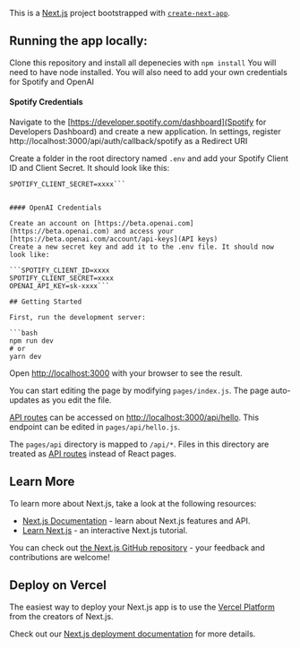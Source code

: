 This is a [Next.js](https://nextjs.org/) project bootstrapped with [`create-next-app`](https://github.com/vercel/next.js/tree/canary/packages/create-next-app).

## Running the app locally:

Clone this repository and install all depenecies with `npm install`
You will need to have node installed. 
You will also need to add your own credentials for Spotify and OpenAI

#### Spotify Credentials

Navigate to the [https://developer.spotify.com/dashboard](Spotify for Developers Dashboard) and create a new application. 
In settings, register http://localhost:3000/api/auth/callback/spotify as a Redirect URI

Create a folder in the root directory named `.env` and add your Spotify Client ID and Client Secret. 
It should look like this:
```SPOTIFY_CLIENT_ID=xxxx
SPOTIFY_CLIENT_SECRET=xxxx```


#### OpenAI Credentials

Create an account on [https://beta.openai.com](https://beta.openai.com) and access your [https://beta.openai.com/account/api-keys](API keys)
Create a new secret key and add it to the .env file. It should now look like:

```SPOTIFY_CLIENT_ID=xxxx
SPOTIFY_CLIENT_SECRET=xxxx
OPENAI_API_KEY=sk-xxxx```

## Getting Started

First, run the development server:

```bash
npm run dev
# or
yarn dev
```

Open [http://localhost:3000](http://localhost:3000) with your browser to see the result.

You can start editing the page by modifying `pages/index.js`. The page auto-updates as you edit the file.

[API routes](https://nextjs.org/docs/api-routes/introduction) can be accessed on [http://localhost:3000/api/hello](http://localhost:3000/api/hello). This endpoint can be edited in `pages/api/hello.js`.

The `pages/api` directory is mapped to `/api/*`. Files in this directory are treated as [API routes](https://nextjs.org/docs/api-routes/introduction) instead of React pages.

## Learn More

To learn more about Next.js, take a look at the following resources:

- [Next.js Documentation](https://nextjs.org/docs) - learn about Next.js features and API.
- [Learn Next.js](https://nextjs.org/learn) - an interactive Next.js tutorial.

You can check out [the Next.js GitHub repository](https://github.com/vercel/next.js/) - your feedback and contributions are welcome!

## Deploy on Vercel

The easiest way to deploy your Next.js app is to use the [Vercel Platform](https://vercel.com/new?utm_medium=default-template&filter=next.js&utm_source=create-next-app&utm_campaign=create-next-app-readme) from the creators of Next.js.

Check out our [Next.js deployment documentation](https://nextjs.org/docs/deployment) for more details.


